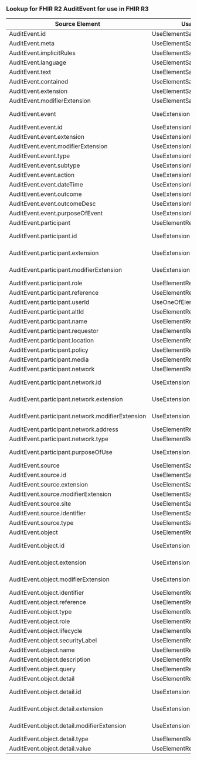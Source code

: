 ### Lookup for FHIR R2 AuditEvent for use in FHIR R3

| Source Element | Usage | Target |
| -------------- | ----- | ------ |
| AuditEvent.id | UseElementSameName | AuditEvent.id |
| AuditEvent.meta | UseElementSameName | AuditEvent.meta |
| AuditEvent.implicitRules | UseElementSameName | AuditEvent.implicitRules |
| AuditEvent.language | UseElementSameName | AuditEvent.language |
| AuditEvent.text | UseElementSameName | AuditEvent.text |
| AuditEvent.contained | UseElementSameName | AuditEvent.contained |
| AuditEvent.extension | UseElementSameName | AuditEvent.extension |
| AuditEvent.modifierExtension | UseElementSameName | AuditEvent.modifierExtension |
| AuditEvent.event | UseExtension | http://hl7.org/fhir/1.0/StructureDefinition/extension-AuditEvent.event |
| AuditEvent.event.id | UseExtensionFromAncestor | - |
| AuditEvent.event.extension | UseExtensionFromAncestor | - |
| AuditEvent.event.modifierExtension | UseExtensionFromAncestor | - |
| AuditEvent.event.type | UseExtensionFromAncestor | - |
| AuditEvent.event.subtype | UseExtensionFromAncestor | - |
| AuditEvent.event.action | UseExtensionFromAncestor | - |
| AuditEvent.event.dateTime | UseExtensionFromAncestor | - |
| AuditEvent.event.outcome | UseExtensionFromAncestor | - |
| AuditEvent.event.outcomeDesc | UseExtensionFromAncestor | - |
| AuditEvent.event.purposeOfEvent | UseExtensionFromAncestor | - |
| AuditEvent.participant | UseElementRenamed | AuditEvent.agent |
| AuditEvent.participant.id | UseExtension | http://hl7.org/fhir/1.0/StructureDefinition/extension-AuditEvent.participant.id |
| AuditEvent.participant.extension | UseExtension | http://hl7.org/fhir/1.0/StructureDefinition/extension-AuditEvent.participant.extension |
| AuditEvent.participant.modifierExtension | UseExtension | http://hl7.org/fhir/1.0/StructureDefinition/extension-AuditEvent.participant.modifierExtension |
| AuditEvent.participant.role | UseElementRenamed | AuditEvent.agent.role |
| AuditEvent.participant.reference | UseElementRenamed | AuditEvent.agent.reference |
| AuditEvent.participant.userId | UseOneOfElements | AuditEvent.agent.userId,AuditEvent.agent.userId |
| AuditEvent.participant.altId | UseElementRenamed | AuditEvent.agent.altId |
| AuditEvent.participant.name | UseElementRenamed | AuditEvent.agent.name |
| AuditEvent.participant.requestor | UseElementRenamed | AuditEvent.agent.requestor |
| AuditEvent.participant.location | UseElementRenamed | AuditEvent.agent.location |
| AuditEvent.participant.policy | UseElementRenamed | AuditEvent.agent.policy |
| AuditEvent.participant.media | UseElementRenamed | AuditEvent.agent.media |
| AuditEvent.participant.network | UseElementRenamed | AuditEvent.agent.network |
| AuditEvent.participant.network.id | UseExtension | http://hl7.org/fhir/1.0/StructureDefinition/extension-AuditEvent.participant.network.id |
| AuditEvent.participant.network.extension | UseExtension | http://hl7.org/fhir/1.0/StructureDefinition/extension-AuditEvent.participant.network.extension |
| AuditEvent.participant.network.modifierExtension | UseExtension | http://hl7.org/fhir/1.0/StructureDefinition/extension-AuditEvent.participant.network.modifierExtension |
| AuditEvent.participant.network.address | UseElementRenamed | AuditEvent.agent.network.address |
| AuditEvent.participant.network.type | UseElementRenamed | AuditEvent.agent.network.type |
| AuditEvent.participant.purposeOfUse | UseExtension | http://hl7.org/fhir/1.0/StructureDefinition/extension-AuditEvent.participant.purposeOfUse |
| AuditEvent.source | UseElementSameName | AuditEvent.source |
| AuditEvent.source.id | UseElementSameName | AuditEvent.source.id |
| AuditEvent.source.extension | UseElementSameName | AuditEvent.source.extension |
| AuditEvent.source.modifierExtension | UseElementSameName | AuditEvent.source.modifierExtension |
| AuditEvent.source.site | UseElementSameName | AuditEvent.source.site |
| AuditEvent.source.identifier | UseElementSameName | AuditEvent.source.identifier |
| AuditEvent.source.type | UseElementSameName | AuditEvent.source.type |
| AuditEvent.object | UseElementRenamed | AuditEvent.entity |
| AuditEvent.object.id | UseExtension | http://hl7.org/fhir/1.0/StructureDefinition/extension-AuditEvent.object.id |
| AuditEvent.object.extension | UseExtension | http://hl7.org/fhir/1.0/StructureDefinition/extension-AuditEvent.object.extension |
| AuditEvent.object.modifierExtension | UseExtension | http://hl7.org/fhir/1.0/StructureDefinition/extension-AuditEvent.object.modifierExtension |
| AuditEvent.object.identifier | UseElementRenamed | AuditEvent.entity.identifier |
| AuditEvent.object.reference | UseElementRenamed | AuditEvent.entity.reference |
| AuditEvent.object.type | UseElementRenamed | AuditEvent.entity.type |
| AuditEvent.object.role | UseElementRenamed | AuditEvent.entity.role |
| AuditEvent.object.lifecycle | UseElementRenamed | AuditEvent.entity.lifecycle |
| AuditEvent.object.securityLabel | UseElementRenamed | AuditEvent.entity.securityLabel |
| AuditEvent.object.name | UseElementRenamed | AuditEvent.entity.name |
| AuditEvent.object.description | UseElementRenamed | AuditEvent.entity.description |
| AuditEvent.object.query | UseElementRenamed | AuditEvent.entity.query |
| AuditEvent.object.detail | UseElementRenamed | AuditEvent.entity.detail |
| AuditEvent.object.detail.id | UseExtension | http://hl7.org/fhir/1.0/StructureDefinition/extension-AuditEvent.object.detail.id |
| AuditEvent.object.detail.extension | UseExtension | http://hl7.org/fhir/1.0/StructureDefinition/extension-AuditEvent.object.detail.extension |
| AuditEvent.object.detail.modifierExtension | UseExtension | http://hl7.org/fhir/1.0/StructureDefinition/extension-AuditEvent.object.detail.modifierExtension |
| AuditEvent.object.detail.type | UseElementRenamed | AuditEvent.entity.detail.type |
| AuditEvent.object.detail.value | UseElementRenamed | AuditEvent.entity.detail.value |
